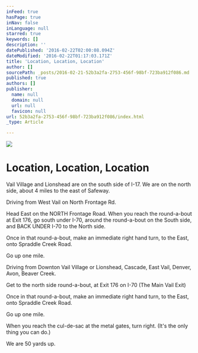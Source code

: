 ```yaml
---
inFeed: true
hasPage: true
inNav: false
inLanguage: null
starred: true
keywords: []
description: ''
datePublished: '2016-02-22T02:00:08.094Z'
dateModified: '2016-02-22T01:17:03.171Z'
title: 'Location, Location, Location'
author: []
sourcePath: _posts/2016-02-21-52b3a2fa-2753-456f-98bf-723ba912f086.md
published: true
authors: []
publisher:
  name: null
  domain: null
  url: null
  favicon: null
url: 52b3a2fa-2753-456f-98bf-723ba912f086/index.html
_type: Article

---
```

![](https://the-grid-user-content.s3-us-west-2.amazonaws.com/369f9d80-ec95-41f9-b403-46e3f079e4a1.jpg)

# Location, Location, Location

Vail Village and Lionshead are on the south side of I-17\.  We are on the north side, about 4 miles to the east of Safeway.  

Driving from West Vail on North Frontage Rd.

Head East on the NORTH Frontage Road.  When you reach the round-a-bout at Exit 176, go south under I-70, around the round-a-bout on the South side, and BACK UNDER I-70 to the North side.  

Once in that round-a-bout, make an immediate right hand turn, to the East, onto Spraddle Creek Road.

Go up one mile.

Driving from Downton Vail Village or Lionshead, Cascade, East Vail, Denver, Avon, Beaver Creek.  

Get to the north side round-a-bout, at Exit 176 on I-70 (The Main Vail Exit)

Once in that round-a-bout, make an immediate right hand turn, to the East, onto Spraddle Creek Road.

Go up one mile.

When you reach the cul-de-sac at the metal gates, turn right.  (It's the only thing you can do.)

We are 50 yards up.